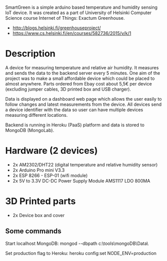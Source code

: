 SmartGreen is a simple arduino based temperature and humidity sensing IoT device. It was created as a part of University of Helsinki Computer Science course Internet of Things: Exactum Greenhouse.

 - http://blogs.helsinki.fi/greenhouseproject/
 - https://www.cs.helsinki.fi/en/courses/582736/2015/v/k/1

# Description
A device for measuring temperature and relative air humidity. It measures and sends the data to the backend server every 5 minutes. One aim of the project was to make a small affordable device which could be placed to almost anywhere. Parts ordered from Ebay cost about 5,5€ per device (excluding jumper cables, 3D printed box and USB charger).

Data is displayed on a dashboard web page which allows the user easily to follow changes and latest measurements from the device. All devices send a device identifier with the data so user can have multiple devices measuring different locations.

Backend is running in Heroku (PaaS) platform and data is stored to MongoDB (MongoLab).

# Hardware (2 devices)
 - 2x AM2302/DHT22 (digital temperature and relative humidity sensor)
 - 2x Arduino Pro mini V3.3
 - 2x ESP 8266 - ESP-01 (wifi module)
 - 2x 5V to 3.3V DC-DC Power Supply Module AMS1117 LDO 800MA

# 3D Printed parts
 - 2x Device box and cover

## Some commands

Start localhost MongoDB:
mongod --dbpath c:\tools\mongoDB\Data\

Set production flag to Heroku:
heroku config:set NODE_ENV=production